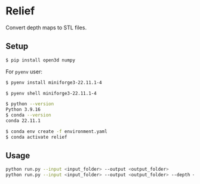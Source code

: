 # Relief

Convert depth maps to STL files.

## Setup

```sh
$ pip install open3d numpy
```

For `pyenv` user:

```sh
$ pyenv install miniforge3-22.11.1-4
```

```sh
$ pyenv shell miniforge3-22.11.1-4
```

```sh
$ python --version
Python 3.9.16
$ conda --version
conda 22.11.1
```

```sh
$ conda env create -f environment.yaml
$ conda activate relief
```

## Usage

```sh
python run.py --input <input_folder> --output <output_folder>
python run.py --input <input_folder> --output <output_folder> --depth <depth_scale>
```
